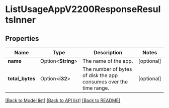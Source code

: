 # ListUsageAppV2200ResponseResultsInner

## Properties

Name | Type | Description | Notes
------------ | ------------- | ------------- | -------------
**name** | Option<**String**> | The name of the app. | [optional]
**total_bytes** | Option<**i32**> | The number of bytes of disk the app consumes over the time range. | [optional]

[[Back to Model list]](../README.md#documentation-for-models) [[Back to API list]](../README.md#documentation-for-api-endpoints) [[Back to README]](../README.md)


